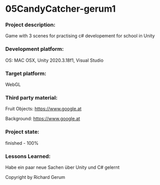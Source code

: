 # 05CandyCatcher-gerum1

### Project description: 
Game with 3 scenes for practising c# developement for school in Unity

### Development platform: 
OS: MAC OSX, Unity 2020.3.18f1, Visual Studio

### Target platform: 
WebGL


### Third party material: 
Fruit Objects: 
https://www.google.at

Background: 
https://www.google.at


### Project state: 
finished - 100%


### Lessons Learned: 
Habe ein paar neue Sachen über Unity und C# gelernt

Copyright by Richard Gerum